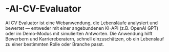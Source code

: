 # -AI-CV-Evaluator
AI CV Evaluator ist eine Webanwendung, die Lebensläufe analysiert und bewertet — entweder mit einer angebundenen KI-API (z.B. OpenAI GPT) oder im Demo-Modus mit simulierten Antworten.  Die Anwendung hilft Bewerbern und Karriereberatern, schnell einzuschätzen, ob ein Lebenslauf zu einer bestimmten Rolle oder Branche passt.
